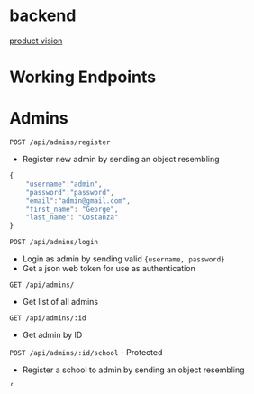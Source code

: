 # backend

[product vision](https://www.notion.so/dislersd/Product-Vision-8650648b724a4bb6b6062270da8ffdb8)

# Working Endpoints

# Admins

`POST /api/admins/register`

- Register new admin by sending an object resembling
```js
{
	"username":"admin",
	"password":"password",
	"email":"admin@gmail.com",
	"first_name": "George",
	"last_name": "Costanza"
}
```



`POST /api/admins/login`

- Login as admin by sending valid ```{username, password}```
- Get a json web token for use as authentication

`GET /api/admins/`

- Get list of all admins

`GET /api/admins/:id`

- Get admin by ID

`POST /api/admins/:id/school` - Protected

- Register a school to admin by sending an object resembling
```js
{
	"school_name":"Summerside High School",
	"address": "543 Cayan St",
	"city":"Waterbury",
	"state": "Connecticut",
	"zipcode":"06704",
	"funds_needed": 45000,
	"funds_raised": 12000
}
```

`DELETE /api/admins/:id` - Protected

- delete admin by ID

# Schools

`GET /api/schools`

- Get list of all schools

`GET /api/schools/:id`

- Get school by ID

`POST /api/schools/:id`

- Send an object resembling `{ donation: 200 }` to make a donation to a school with specified ID
- Get the new total amount of funds raised for school with specified ID

`PUT /api/schools/:admin_id` - Protected

- Edit/Update school information with specified admin ID by sending an object containing any of a school's properties
- No admin is authorized to alter or change a school's admin ID, school ID, or amount of funds raised. Will return an error.

`DELETE /api/schools/:id` - Protected

- Delete school by admin ID
